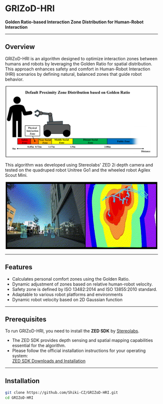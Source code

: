 # GRIZoD-HRI  
**Golden Ratio-based Interaction Zone Distribution for Human-Robot Interaction**

---

## Overview

GRIZoD-HRI is an algorithm designed to optimize interaction zones between humans and robots by leveraging the Golden Ratio for spatial distribution. This approach enhances safety and comfort in Human-Robot Interaction (HRI) scenarios by defining natural, balanced zones that guide robot behavior.
<div align="center">
  <img src="assets/distribution.png" alt="Default Zone Distribution" width="500"/>
</div>

This algorithm was developed using Stereolabs' ZED 2i depth camera and tested on the quadruped robot Unitree Go1 and the wheeled robot Agilex Scout Mini. 

<div align="center">
  <img src="assets/demo.gif" alt="GRIZoD-HRI Demo" width="500" />
</div>

---

## Features

- Calculates personal comfort zones using the Golden Ratio.
- Dynamic adjustment of zones based on relative human-robot velocity.  
- Safety zone is defined by ISO 13482:2014 and ISO 13855:2010 standard.  
- Adaptable to various robot platforms and environments  
- Dynamic robot velocity based on 2D Gaussian function  

---

## Prerequisites

To run GRIZoD-HRI, you need to install the **ZED SDK** by [Stereolabs](https://www.stereolabs.com/developers/).

- The ZED SDK provides depth sensing and spatial mapping capabilities essential for the algorithm.
- Please follow the official installation instructions for your operating system:  
  [ZED SDK Downloads and Installation](https://www.stereolabs.com/developers/)

---

## Installation

```bash
git clone https://github.com/Shiki-CZ/GRIZoD-HRI.git
cd GRIZoD-HRI

